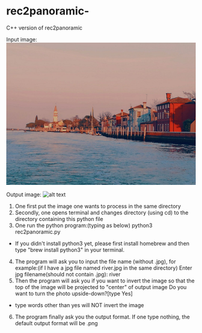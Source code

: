 # rec2panoramic-
C++ version of rec2panoramic

Input image:
![alt text](./river.jpg?raw=true "River.jpg")

Output image:
![alt text](./panriver.png?raw=true "panriver.jpg")

1. One first put the image one wants to process in the same directory
2. Secondly, one opens terminal and changes directory (using cd) to the directory containing this python file
3. One run the python program:(typing as below)
   python3 rec2panoramic.py
* If you didn't install python3 yet, please first install homebrew and then type "brew install python3" in your terminal.
4. The program will ask you to input the file name (without .jpg), for example:(if I have a jpg file named river.jpg in the same directory)
   Enter jpg filename(should not contain .jpg): river
5. Then the program will ask you if you want to invert the image so that the top of the image will be projected to "center" of output image
   Do you want to turn the photo upside-down?[type Yes]
* type words other than yes will NOT invert the image
6. The program finally ask you the output format. If one type nothing, the default output format will be .png
